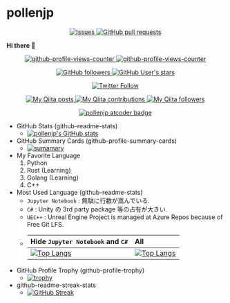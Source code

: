 # pollenjp

<!--
Ref: <https://github.com/anuraghazra/github-readme-stats/blob/f3c39506b2138a2b95ded736d24982c9fcd21b3f/readme.md>
-->
<p align="center">
  <!--
  <a href="https://github.com/pollenjp/pollenjp/actions">
    <img alt="Tests Passing" src="https://github.com/pollenjp/pollenjp/workflows/Test/badge.svg" />
  </a>
  <a href="https://codecov.io/gh/pollenjp/pollenjp">
    <img src="https://codecov.io/gh/pollenjp/pollenjp/branch/master/graph/badge.svg" />
  </a>
  -->
  <a href="https://github.com/pollenjp/pollenjp/issues">
    <img alt="Issues" src="https://img.shields.io/github/issues/pollenjp/pollenjp?color=0088ff" />
  </a>
  <a href="https://github.com/pollenjp/pollenjp/pulls">
    <img alt="GitHub pull requests" src="https://img.shields.io/github/issues-pr/pollenjp/pollenjp?color=0088ff" />
  </a>
</p>

**Hi there** 👋

<p align="center">
  <a href="https://github.com/antonkomarev/github-profile-views-counter">
    <img
      alt="github-profile-views-counter"
      src="https://komarev.com/ghpvc/?username=pollenjp&color=dc143c"
    />
  </a>
  <a href="https://github.com/jwenjian/visitor-badge">
    <img
      alt="github-profile-views-counter"
      src="https://visitor-badge.glitch.me/badge?page_id=pollenjp.visitor-badge"
    />
  </a>
</p>

<p align="center">
  <a href="https://github.com/pollenjp">
    <img
      alt="GitHub followers"
      src="https://img.shields.io/github/followers/pollenjp?style=social&logo=github"
    />
    <img
      alt="GitHub User's stars"
      src="https://img.shields.io/github/stars/pollenjp?style=social&logo=github"
    />
  </a>
</p>

<p align="center">
  <a href="https://twitter.com/polleninjp">
    <img
      alt="Twitter Follow"
      src="https://img.shields.io/twitter/follow/polleninjp?style=social&logo=twitter"
    />
  </a>
</p>

<p align="center">
  <a href="http://qiita.com/pollenjp">
    <img
      alt="My Qiita posts"
      src="https://qiita-badge.apiapi.app/s/pollenjp/posts.svg"
    />
    <img
      alt="My Qiita contributions"
      src="https://qiita-badge.apiapi.app/s/pollenjp/contributions.svg"
    />
    <img
      alt="My Qiita followers"
      src="https://qiita-badge.apiapi.app/s/pollenjp/followers.svg"
    />
  </a>
</p>

<p align="center">
  <a href="https://atcoder.jp/users/pollenjp" target="_blank" title="pollenjp">
    <img
      alt="pollenjp atcoder badge"
      src="https://img.shields.io/endpoint?url=https%3A%2F%2Fatcoder-badges.now.sh%2Fapi%2Fatcoder%2Fjson%2Fpollenjp"
    />
  </a>
</p>

<!--
**pollenjp/pollenjp** is a ✨ _special_ ✨ repository because its `README.md` (this file) appears on your GitHub profile.

Here are some ideas to get you started:

- 🔭 I’m currently working on ...
- 🌱 I’m currently learning ...
- 👯 I’m looking to collaborate on ...
- 🤔 I’m looking for help with ...
- 💬 Ask me about ...
- 📫 How to reach me: ...
- 😄 Pronouns: ...
- ⚡ Fun fact: ...
-->

- GitHub Stats (github-readme-stats)
  - [![pollenjp's GitHub stats](https://github-readme-stats.vercel.app/api?username=pollenjp&show_icons=true&theme=tokyonight)](https://github.com/anuraghazra/github-readme-stats)
- GitHub Summary Cards (github-profile-summary-cards)
  - [![sumamary](https://github-profile-summary-cards.vercel.app/api/cards/profile-details?username=pollenjp&theme=monokai&.png)](https://github.com/vn7n24fzkq/github-profile-summary-cards)
- My Favorite Language
  1. Python
  1. Rust (Learning)
  1. Golang (Learning)
  1. C++
- Most Used Language (github-readme-stats)
  - `Jupyter Notebook` : 無駄に行数が嵩んでいる.
  - `C#` : Unity の 3rd party package 等の占有が大きい.
  - `UEC++` : Unreal Engine Project is managed at Azure Repos because of Free Git LFS.
  - | Hide `Jupyter Notebook` and `C#` | All |
    |:--|:--|
    | [![Top Langs](https://github-readme-stats.vercel.app/api/top-langs/?username=pollenjp&langs_count=20&layout=compact&theme=tokyonight&hide=jupyter%20notebook,c%23)](https://github.com/anuraghazra/github-readme-stats) | [![Top Langs](https://github-readme-stats.vercel.app/api/top-langs/?username=pollenjp&langs_count=20&layout=compact&theme=tokyonight)](https://github.com/anuraghazra/github-readme-stats) |
- GitHub Profile Trophy (github-profile-trophy)
  - [![trophy](https://github-profile-trophy.vercel.app/?username=pollenjp&theme=onedark&column=4)](https://github.com/ryo-ma/github-profile-trophy)
- github-readme-streak-stats
  - [![GitHub Streak](http://github-readme-streak-stats.herokuapp.com?user=pollenjp&theme=dark&date_format=M%20j%5B%2C%20Y%5D)](https://git.io/streak-stats)
